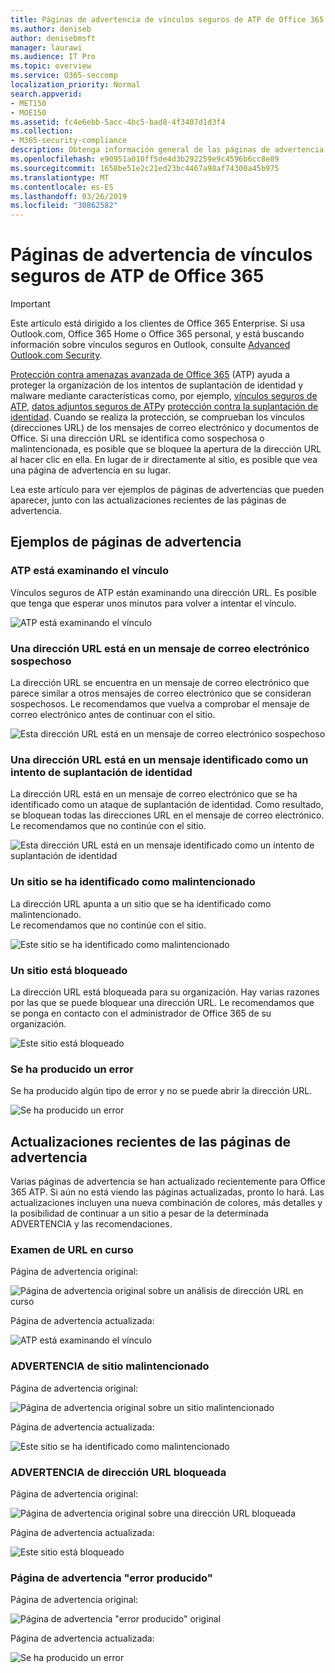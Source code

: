 ```yaml
---
title: Páginas de advertencia de vínculos seguros de ATP de Office 365
ms.author: deniseb
author: denisebmsft
manager: laurawi
ms.audience: IT Pro
ms.topic: overview
ms.service: O365-seccomp
localization_priority: Normal
search.appverid:
- MET150
- MOE150
ms.assetid: fc4e6ebb-5acc-4bc5-bad8-4f3407d1d3f4
ms.collection:
- M365-security-compliance
description: Obtenga información general de las páginas de advertencia que puede ver cuando la protección contra amenazas avanzada de Office 365 está en funcionamiento.
ms.openlocfilehash: e90951a010ff5de4d3b292259e9c4596b6cc8e89
ms.sourcegitcommit: 1658be51e2c21ed23bc4467a98af74300a45b975
ms.translationtype: MT
ms.contentlocale: es-ES
ms.lasthandoff: 03/26/2019
ms.locfileid: "30862582"
---
```

# <a name="office-365-atp-safe-links-warning-pages"></a>Páginas de advertencia de vínculos seguros de ATP de Office 365

> [!IMPORTANT]
> Este artículo está dirigido a los clientes de Office 365 Enterprise. Si usa Outlook.com, Office 365 Home o Office 365 personal, y está buscando información sobre vínculos seguros en Outlook, consulte [Advanced Outlook.com Security](https://support.office.com/article/advanced-outlook-com-security-for-office-365-subscribers-882d2243-eab9-4545-a58a-b36fee4a46e2).

[Protección contra amenazas avanzada de Office 365](office-365-atp.md) (ATP) ayuda a proteger la organización de los intentos de suplantación de identidad y malware mediante características como, por ejemplo, [vínculos seguros de ATP](atp-safe-links.md), [datos adjuntos seguros de ATP](atp-safe-attachments.md)y [protección contra la suplantación de identidad](anti-phishing-protection.md). Cuando se realiza la protección, se comprueban los vínculos (direcciones URL) de los mensajes de correo electrónico y documentos de Office. Si una dirección URL se identifica como sospechosa o malintencionada, es posible que se bloquee la apertura de la dirección URL al hacer clic en ella. En lugar de ir directamente al sitio, es posible que vea una página de advertencia en su lugar. 
  
Lea este artículo para ver ejemplos de páginas de advertencias que pueden aparecer, junto con las actualizaciones recientes de las páginas de advertencia.
  
## <a name="examples-of-warning-pages"></a>Ejemplos de páginas de advertencia

### <a name="atp-is-scanning-the-link"></a>ATP está examinando el vínculo

Vínculos seguros de ATP están examinando una dirección URL. Es posible que tenga que esperar unos minutos para volver a intentar el vínculo.

![ATP está examinando el vínculo](media/ee8dd5ed-6b91-4248-b054-12b719e8d0ed.png)

### <a name="a-url-is-in-a-suspicious-email-message"></a>Una dirección URL está en un mensaje de correo electrónico sospechoso

La dirección URL se encuentra en un mensaje de correo electrónico que parece similar a otros mensajes de correo electrónico que se consideran sospechosos. Le recomendamos que vuelva a comprobar el mensaje de correo electrónico antes de continuar con el sitio.

![Esta dirección URL está en un mensaje de correo electrónico sospechoso](media/33f57923-23e3-4b0f-838b-6ad589ba897b.png)

### <a name="a-url-is-in-a-message-identified-as-a-phishing-attempt"></a>Una dirección URL está en un mensaje identificado como un intento de suplantación de identidad

La dirección URL está en un mensaje de correo electrónico que se ha identificado como un ataque de suplantación de identidad. Como resultado, se bloquean todas las direcciones URL en el mensaje de correo electrónico. Le recomendamos que no continúe con el sitio.

![Esta dirección URL está en un mensaje identificado como un intento de suplantación de identidad](media/6e544a28-0604-4821-aba6-d5a57bb917e5.png)

### <a name="a-site-has-been-identified-as-malicious"></a>Un sitio se ha identificado como malintencionado

La dirección URL apunta a un sitio que se ha identificado como malintencionado.  <br/> Le recomendamos que no continúe con el sitio.

![Este sitio se ha identificado como malintencionado](media/058883c8-23f0-4672-9c1c-66b084796177.png)

### <a name="a-site-is-blocked"></a>Un sitio está bloqueado

La dirección URL está bloqueada para su organización. Hay varias razones por las que se puede bloquear una dirección URL. Le recomendamos que se ponga en contacto con el administrador de Office 365 de su organización.

![Este sitio está bloqueado](media/6b4bda2d-a1e6-419e-8b10-588e83c3af3f.png)

### <a name="an-error-has-occurred"></a>Se ha producido un error

Se ha producido algún tipo de error y no se puede abrir la dirección URL.

![Se ha producido un error](media/2f7465a4-1cf4-4c1c-b7d4-3c07e4b795b4.png)

## <a name="recent-updates-to-warning-pages"></a>Actualizaciones recientes de las páginas de advertencia

Varias páginas de advertencia se han actualizado recientemente para Office 365 ATP. Si aún no está viendo las páginas actualizadas, pronto lo hará. Las actualizaciones incluyen una nueva combinación de colores, más detalles y la posibilidad de continuar a un sitio a pesar de la determinada ADVERTENCIA y las recomendaciones.

### <a name="url-scan-in-progress"></a>Examen de URL en curso

Página de advertencia original:

![Página de advertencia original sobre un análisis de dirección URL en curso](media/04368763-763f-43d6-94a4-a48291d36893.png)

Página de advertencia actualizada:

![ATP está examinando el vínculo](media/ee8dd5ed-6b91-4248-b054-12b719e8d0ed.png)

### <a name="malicious-site-warning"></a>ADVERTENCIA de sitio malintencionado

Página de advertencia original:

![Página de advertencia original sobre un sitio malintencionado](media/b9efda09-6dd8-46ef-82cb-56e4d538b8f5.png)

Página de advertencia actualizada:

![Este sitio se ha identificado como malintencionado](media/058883c8-23f0-4672-9c1c-66b084796177.png)

### <a name="blocked-url-warning"></a>ADVERTENCIA de dirección URL bloqueada

Página de advertencia original:

![Página de advertencia original sobre una dirección URL bloqueada](media/3d6ba028-30bf-45fc-958e-d3aad3defc83.png)

Página de advertencia actualizada:

![Este sitio está bloqueado](media/6b4bda2d-a1e6-419e-8b10-588e83c3af3f.png)

### <a name="error-occurred-warning-page"></a>Página de advertencia "error producido"

Página de advertencia original:

![Página de advertencia "error producido" original](media/9aaa4383-2f23-48be-bdaa-8efbcb2acc70.png)

Página de advertencia actualizada:

![Se ha producido un error](media/2f7465a4-1cf4-4c1c-b7d4-3c07e4b795b4.png)
   
